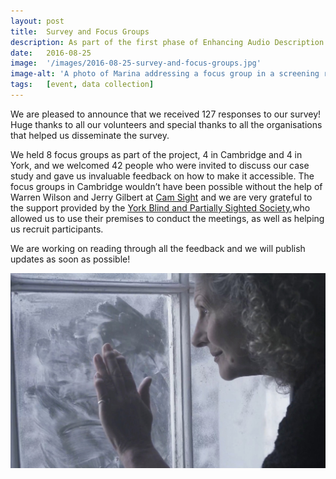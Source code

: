 ```yaml
---
layout: post
title:  Survey and Focus Groups
description: As part of the first phase of Enhancing Audio Description we conducted an online/telephone survey as well as focus groups on current accessibility measures and the future of Audio Description.
date:   2016-08-25
image:  '/images/2016-08-25-survey-and-focus-groups.jpg'
image-alt: 'A photo of Marina addressing a focus group in a screening room.'
tags:   [event, data collection]
---
```


We are pleased to announce that we received 127 responses to our survey! Huge thanks to all our volunteers and special thanks to all the organisations that helped us disseminate the survey.

We held 8 focus groups as part of the project, 4 in Cambridge and 4 in York, and we welcomed 42 people who were invited to discuss our case study and gave us invaluable feedback on how to make it accessible. The focus groups in Cambridge wouldn’t have been possible without the help of Warren Wilson and Jerry Gilbert at [Cam Sight](https://www.camsight.org.uk/) and we are very grateful to the support provided by the [York Blind and Partially Sighted Society](https://www.mysightyork.org/),who allowed us to use their premises to conduct the meetings, as well as helping us recruit participants.

We are working on reading through all the feedback and we will publish updates as soon as possible!

![A women looking through a dusty window.](../images/2016-08-25-survey-and-focus-groups-pearl-screenshot.jpg)